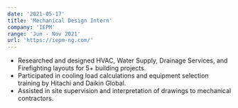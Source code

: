 ```yaml
---
date: '2021-05-17'
title: 'Mechanical Design Intern'
company: 'IEPM'
range: 'Jun - Nov 2021'
url: 'https://iepm-ng.com/'
---
```


- Researched and designed HVAC, Water Supply, Drainage Services, and Firefighting layouts for 5+ building projects.
- Participated in cooling load calculations and equipment selection training by Hitachi and Daikin Global.
- Assisted in site supervision and interpretation of drawings to mechanical contractors.

